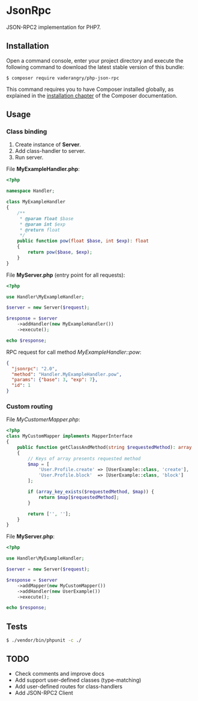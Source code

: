 # JsonRpc

JSON-RPC2 implementation for PHP7.

## Installation

Open a command console, enter your project directory and execute the following command to download the latest stable version of this bundle:

```console
$ composer require vaderangry/php-json-rpc
```

This command requires you to have Composer installed globally, as explained in the [installation chapter](https://getcomposer.org/doc/00-intro.md) of the Composer documentation.

## Usage

### Class binding

1. Create instance of **Server**.
2. Add class-handler to server.
3. Run server.

File **MyExampleHandler.php**:
```php
<?php

namespace Handler;

class MyExampleHandler
{
    /**
     * @param float $base
     * @param int $exp
     * @return float
     */
    public function pow(float $base, int $exp): float
    {
        return pow($base, $exp);
    }
}
```

File **MyServer.php** (entry point for all requests):
```php
<?php

use Handler\MyExampleHandler;

$server = new Server($request);

$response = $server
    ->addHandler(new MyExampleHandler())
    ->execute();

echo $response;
```

RPC request for call method *MyExampleHandler::pow*:
```JSON
{
  "jsonrpc": "2.0",
  "method": "Handler.MyExampleHandler.pow",
  "params": {"base": 3, "exp": 7},
  "id": 1
}
```

### Custom routing

File *MyCustomerMapper.php*:
```php
<?php
class MyCustomMapper implements MapperInterface
{
    public function getClassAndMethod(string $requestedMethod): array
    {
        // Keys of array presents requested method
        $map = [
            'User.Profile.create' => [UserExample::class, 'create'],
            'User.Profile.block'  => [UserExample::class, 'block']
        ];

        if (array_key_exists($requestedMethod, $map)) {
            return $map[$requestedMethod];
        }

        return ['', ''];
    }
}
```

File **MyServer.php**:
```php
<?php

use Handler\MyExampleHandler;

$server = new Server($request);

$response = $server
    ->addMapper(new MyCustomMapper())
    ->addHandler(new UserExample())
    ->execute();

echo $response;
```

## Tests

```Bash
$ ./vendor/bin/phpunit -c ./
```

## TODO

 - Check comments and improve docs
 - Add support user-defined classes (type-matching)
 - Add user-defined routes for class-handlers
 - Add JSON-RPC2 Client
